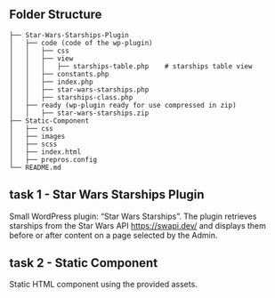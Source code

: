 ## Folder Structure
```
├── Star-Wars-Starships-Plugin
│   ├── code (code of the wp-plugin)
│   │   ├── css
│   │   ├── view
│   │   │   ├── starships-table.php    # starships table view
│   │   ├── constants.php
│   │   ├── index.php
│   │   ├── star-wars-starships.php
│   │   ├── starships-class.php
│   ├── ready (wp-plugin ready for use compressed in zip)
│   │   ├── star-wars-starships.zip
├── Static-Component
│   ├── css
│   ├── images
│   ├── scss 
│   ├── index.html
│   ├── prepros.config
└── README.md 
```

## task 1 - Star Wars Starships Plugin

Small WordPress plugin: “Star Wars Starships”. The plugin retrieves starships from the Star Wars API https://swapi.dev/ and displays them before or after content on a page selected by the Admin.


## task 2 - Static Component

Static HTML component using the provided assets.
